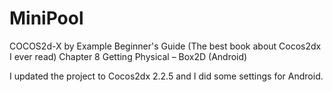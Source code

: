 MiniPool
========
COCOS2d-X by Example Beginner's Guide (The best book about Cocos2dx I ever read)
Chapter 8 Getting Physical – Box2D (Android)

I updated the project to Cocos2dx 2.2.5 and I did some settings for Android.

